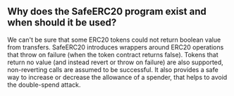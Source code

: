 ## Why does the SafeERC20 program exist and when should it be used?
We can't be sure that some ERC20 tokens could not return boolean value from transfers.
SafeERC20 introduces wrappers around ERC20 operations that throw on failure (when the token contract returns false). Tokens that return no value (and instead revert or throw on failure) are also supported, non-reverting calls are assumed to be successful.
It also provides a safe way to increase or decrease the allowance of a spender, that helps to avoid the double-spend attack.